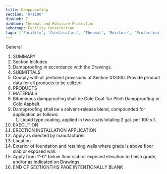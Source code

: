 ```yaml
---
title: Dampproofing
section: '071100'
divNumb: 7
divName: Thermal and Moisture Protection
subgroup: Facility Construction
tags: ['Facility', 'Construction', 'Thermal', 'Moisture', 'Protection', 'Dampproofing']
---
```



General
   1. SUMMARY
   1. Section Includes
   1. Dampproofing in accordance with the Drawings.
   1. SUBMITTALS
   1. Comply with all pertinent provisions of Section 013300. Provide product data for all products to be utilized.
   1. PRODUCTS
   1. MATERIALS
   1. Bituminous dampproofing shall be Cold Coal-Tar Pitch Dampproofing or Cold Asphalt.
   1. Dampproofing shall be a solvent-release blend, compounded for application as follows:
      1. Liquid type coating, applied in two coats totaling 2 gal. per 100 s.f.
   1. EXECUTION
   1. ERECTION INSTALLATION APPLICATION
   1. Apply as directed by manufacturer.
   1. Location
   1. Exterior of foundation and retaining walls where grade is above floor slab or exposed wall.
   1. Apply from 1'-0" below floor slab or exposed elevation to finish grade, and/or as indicated on Drawings.
1. END OF SECTIONTHIS PAGE INTENTIONALLY BLANK

